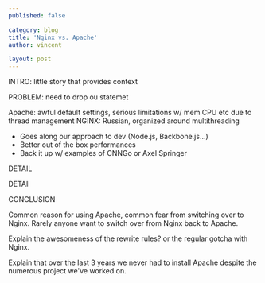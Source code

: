 ```yaml
---
published: false

category: blog
title: 'Nginx vs. Apache'
author: vincent

layout: post
---
```


INTRO: little story that provides context

PROBLEM: need to drop ou statemet

Apache: awful default settings, serious limitations w/ mem CPU etc due to thread management
NGINX: Russian, organized around multithreading

- Goes along our approach to dev (Node.js, Backbone.js...)
- Better out of the box performances
- Back it up w/ examples of CNNGo or Axel Springer


DETAIL

DETAIl

CONCLUSION

Common reason for using Apache, common fear from switching over to Nginx.
Rarely anyone want to switch over from Nginx back to Apache.

Explain the awesomeness of the rewrite rules? or the regular gotcha with Nginx.

Explain that over the last 3 years we never had to install Apache despite the numerous project we've worked on.
    